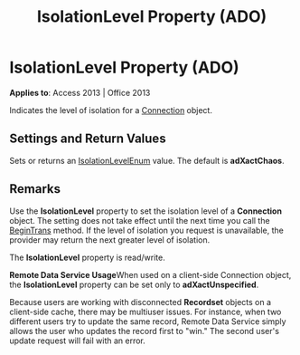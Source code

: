 ﻿---
title: IsolationLevel Property (ADO)
TOCTitle: IsolationLevel Property (ADO)
ms:assetid: 19461be5-c94b-4b61-ce08-7abdf702c3dc
ms:mtpsurl: https://msdn.microsoft.com/en-us/library/JJ248939(v=office.15)
ms:contentKeyID: 48543493
ms.date: 09/18/2015
mtps_version: v=office.15
---

# IsolationLevel Property (ADO)


**Applies to**: Access 2013 | Office 2013

Indicates the level of isolation for a [Connection](connection-object-ado.md) object.

## Settings and Return Values

Sets or returns an [IsolationLevelEnum](isolationlevelenum.md) value. The default is **adXactChaos**.

## Remarks

Use the **IsolationLevel** property to set the isolation level of a **Connection** object. The setting does not take effect until the next time you call the [BeginTrans](begintrans-committrans-and-rollbacktrans-methods-ado.md) method. If the level of isolation you request is unavailable, the provider may return the next greater level of isolation.

The **IsolationLevel** property is read/write.

**Remote Data Service Usage**When used on a client-side Connection object, the **IsolationLevel** property can be set only to **adXactUnspecified**.

Because users are working with disconnected **Recordset** objects on a client-side cache, there may be multiuser issues. For instance, when two different users try to update the same record, Remote Data Service simply allows the user who updates the record first to "win." The second user's update request will fail with an error.

